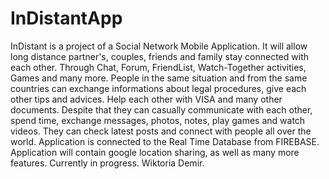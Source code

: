 # InDistantApp

InDistant is a project of a Social Network Mobile Application.
It will allow long distance partner's, couples, friends and family stay connected with each other.
Through Chat, Forum, FriendList, Watch-Together activities, Games and many more.
People in the same situation and from the same countries can exchange informations about legal procedures,
give each other tips and advices. Help each other with VISA and many other documents.
Despite that they can casually communicate with each other, spend time, exchange messages, photos, notes, play games and watch videos.
They can check latest posts and connect with people all over the world.
Application is connected to the Real Time Database from FIREBASE.
Application will contain google location sharing, as well as many more features.
Currently in progress. Wiktoria Demir.
